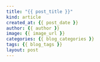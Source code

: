 ```yaml
---
title: "{{ post_title }}"
kind: article
created_at: {{ post_date }}
author: {{ author }}
image: {{ image_url }}
categories: {{ blog_categories }}
tags: {{ blog_tags }}
layout: post
---
```

